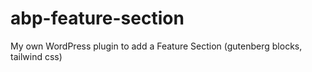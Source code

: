 # abp-feature-section
My own WordPress plugin to add a Feature Section (gutenberg blocks, tailwind css)
